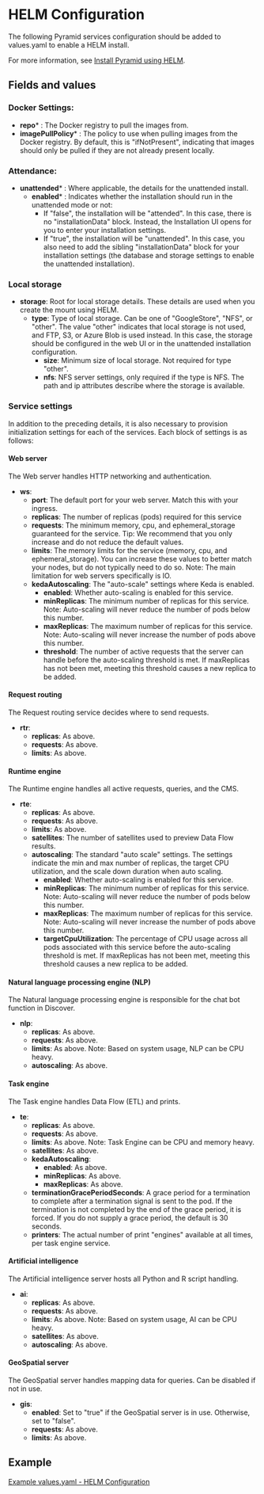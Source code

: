 # HELM Configuration

The following Pyramid services configuration should be added to values.yaml to enable a HELM install.

For more information, see [Install Pyramid using HELM](README.md).

## Fields and values
### Docker Settings:
- **repo*** : The Docker registry to pull the images from.
- **imagePullPolicy*** : The policy to use when pulling images from the Docker registry. By default, this is "ifNotPresent", indicating that images should only be pulled if they are not already present locally.
### Attendance:
- **unattended*** : Where applicable, the details for the unattended install.
  - **enabled*** : Indicates whether the installation should run in the unattended mode or not:
    - If "false", the installation will be "attended". In this case, there is no "installationData" block. Instead, the Installation UI opens for you to enter your installation settings.
    - If "true", the installation will be "unattended". In this case, you also need to add the sibling "installationData" block for your installation settings (the database and storage settings to enable the unattended installation).

### Local storage
- **storage**: Root for local storage details. These details are used when you create the mount using HELM.
    - **type**: Type of local storage. Can be one of "GoogleStore", "NFS", or "other". The value "other" indicates that local storage is not used, and FTP, S3, or Azure Blob is used instead. In this case, the storage should be configured in the web UI or in the unattended installation configuration.
      - **size**: Minimum size of local storage. Not required for type "other".
      - **nfs**: NFS server settings, only required if the type is NFS. The path and ip attributes describe where the storage is available.
### Service settings
In addition to the preceding details, it is also necessary to provision initialization settings for each of the services. Each block of settings is as follows:

#### Web server
The Web server handles HTTP networking and authentication.

- **ws**:
  - **port**: The default port for your web server. Match this with your ingress.
  - **replicas**: The number of replicas (pods) required for this service
  - **requests**: The minimum memory, cpu, and ephemeral_storage guaranteed for the service. Tip: We recommend that you only increase and do not reduce the default values.
  - **limits**: The memory limits for the service (memory, cpu, and ephemeral_storage). You can increase these values to better match your nodes, but do not typically need to do so. Note: The main limitation for web servers specifically is IO.
  - **kedaAutoscaling**: The "auto-scale" settings where Keda is enabled.
    - **enabled**: Whether auto-scaling is enabled for this service.
    - **minReplicas**: The minimum number of replicas for this service. Note: Auto-scaling will never reduce the number of pods below this number.
    - **maxReplicas**: The maximum number of replicas for this service. Note: Auto-scaling will never increase the number of pods above this number.
    - **threshold**: The number of active requests that the server can handle before the auto-scaling threshold is met. If maxReplicas has not been met, meeting this threshold causes a new replica to be added.
#### Request routing
The Request routing service decides where to send requests.

- **rtr**:
  - **replicas**: As above.
  - **requests**: As above.
  - **limits**: As above. 

#### Runtime engine
The Runtime engine handles all active requests, queries, and the CMS.

- **rte**:
  - **replicas**: As above.
  - **requests**: As above.
  - **limits**: As above.
  - **satellites**: The number of satellites used to preview Data Flow results.
  - **autoscaling**: The standard "auto scale" settings. The settings indicate the min and max number of replicas, the target CPU utilization, and the scale down duration when auto scaling.
    - **enabled**: Whether auto-scaling is enabled for this service.
    - **minReplicas**: The minimum number of replicas for this service. Note: Auto-scaling will never reduce the number of pods below this number.
    - **maxReplicas**: The maximum number of replicas for this service. Note: Auto-scaling will never increase the number of pods above this number.
    - **targetCpuUtilization**: The percentage of CPU usage across all pods associated with this service before the auto-scaling threshold is met. If maxReplicas has not been met, meeting this threshold causes a new replica to be added.

#### Natural language processing engine (NLP)
The Natural language processing engine is responsible for the chat bot function in Discover.

- **nlp**:
  - **replicas**: As above.
  - **requests**: As above.
  - **limits**: As above. Note: Based on system usage, NLP can be CPU heavy.
  - **autoscaling**: As above. 

#### Task engine
The Task engine handles Data Flow (ETL) and prints.

- **te**:
  - **replicas**: As above.
  - **requests**: As above.
  - **limits**: As above. Note: Task Engine can be CPU and memory heavy.
  - **satellites**: As above.
  - **kedaAutoscaling**:
    - **enabled**: As above.
    - **minReplicas**: As above.
    - **maxReplicas**: As above.
  - **terminationGracePeriodSeconds**: A grace period for a termination to complete after a termination signal is sent to the pod. If the termination is not completed by the end of the grace period, it is forced. If you do not supply a grace period, the default is 30 seconds.
  - **printers**: The actual number of print "engines" available at all times, per task engine service.

#### Artificial intelligence
The Artificial intelligence server hosts all Python and R script handling.

- **ai**:
  - **replicas**: As above.
  - **requests**: As above.
  - **limits**: As above. Note: Based on system usage, AI can be CPU heavy.
  - **satellites**: As above.
  - **autoscaling**: As above.
    
#### GeoSpatial server
The GeoSpatial server handles mapping data for queries. Can be disabled if not in use.

- **gis**:
  - **enabled**: Set to "true" if the GeoSpatial server is in use. Otherwise, set to "false".
  - **requests**: As above.
  - **limits**: As above.

## Example

[Example values.yaml - HELM Configuration](Values_Helm.yaml)

